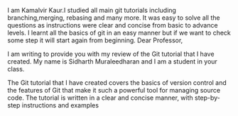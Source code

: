 I am Kamalvir Kaur.I studied all main git tutorials including branching,merging, rebasing and many more. 
It was easy to solve all the questions as instructions were clear and concise from basic to advance levels.
 I learnt all the basics of git in an easy manner but if we want to check some step it will start again from beginning.
Dear Professor,

I am writing to provide you with my review of the Git tutorial that I have created. My name is Sidharth Muraleedharan and I am a student in your class.

The Git tutorial that I have created covers the basics of version control and the features of Git that make it such a powerful tool for managing source code. The tutorial is written in a clear and concise manner, with step-by-step instructions and examples 

